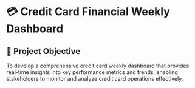 # 💳 **Credit Card Financial Weekly Dashboard**
## 📌 **Project Objective**

To develop a comprehensive credit card weekly dashboard that provides real-time insights into key performance metrics and trends, 
enabling stakeholders to monitor and analyze credit card operations effectively.


